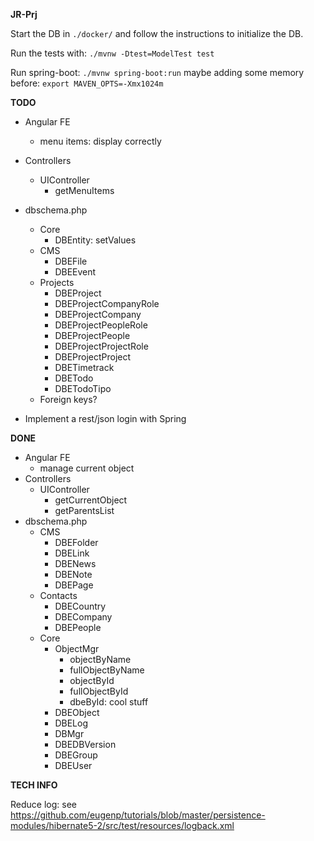 **JR-Prj**

Start the DB in `./docker/` and follow the instructions to initialize the DB.

Run the tests with: `./mvnw -Dtest=ModelTest test`

Run spring-boot: `./mvnw spring-boot:run`
maybe adding some memory before: `export MAVEN_OPTS=-Xmx1024m`

**TODO**
- Angular FE
  - menu items: display correctly
- Controllers
  - UIController
    - getMenuItems
- dbschema.php
  - Core
    - DBEntity: setValues
  - CMS
    - DBEFile
    - DBEEvent
  - Projects
    - DBEProject
    - DBEProjectCompanyRole
    - DBEProjectCompany
    - DBEProjectPeopleRole
    - DBEProjectPeople
    - DBEProjectProjectRole
    - DBEProjectProject
    - DBETimetrack
    - DBETodo
    - DBETodoTipo
  - Foreign keys?
    
- Implement a rest/json login with Spring

**DONE**
- Angular FE
  - manage current object
- Controllers
  - UIController
    - getCurrentObject
    - getParentsList
- dbschema.php
  - CMS
    - DBEFolder
    - DBELink
    - DBENews
    - DBENote
    - DBEPage
  - Contacts
    - DBECountry
    - DBECompany
    - DBEPeople
  - Core
    - ObjectMgr
      - objectByName
      - fullObjectByName
      - objectById
      - fullObjectById
      - dbeById: cool stuff
    - DBEObject
    - DBELog
    - DBMgr
    - DBEDBVersion
    - DBEGroup
    - DBEUser

**TECH INFO**

Reduce log: see https://github.com/eugenp/tutorials/blob/master/persistence-modules/hibernate5-2/src/test/resources/logback.xml
